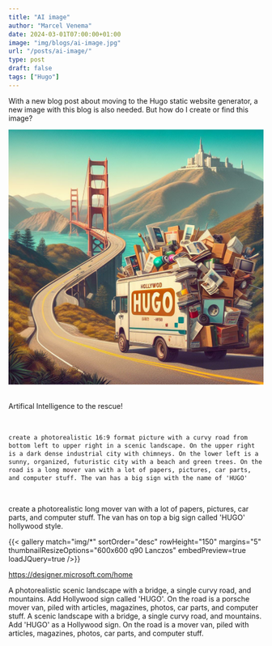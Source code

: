 ```yaml
---
title: "AI image"
author: "Marcel Venema" 
date: 2024-03-01T07:00:00+01:00
image: "img/blogs/ai-image.jpg"
url: "/posts/ai-image/"
type: post
draft: false
tags: ["Hugo"]  
---
```


With a new blog post about moving to the Hugo static website generator, a new image with this blog is also needed. But how do I create or find this image?  

<!--more-->
  
![AI image](img/ai-image.jpg)
&nbsp;  

Artifical Intelligence to the rescue! 

&nbsp;  

```
create a photorealistic 16:9 format picture with a curvy road from bottom left to upper right in a scenic landscape. On the upper right is a dark dense industrial city with chimneys. On the lower left is a sunny, organized, futuristic city with a beach and green trees. On the road is a long mover van with a lot of papers, pictures, car parts, and computer stuff. The van has a big sign with the name of 'HUGO'
```

&nbsp;  

create a photorealistic long mover van with a lot of papers, pictures, car parts, and computer stuff. The van has on top a big sign called 'HUGO' hollywood style.

{{< gallery match="img/*" sortOrder="desc" rowHeight="150" margins="5" thumbnailResizeOptions="600x600 q90 Lanczos" embedPreview=true loadJQuery=true />}}


https://designer.microsoft.com/home


A photorealistic scenic landscape with a bridge, a single curvy road, and mountains. Add Hollywood sign called 'HUGO'. On the road is a porsche mover van, piled with articles, magazines, photos, car parts, and computer stuff. 
A scenic landscape with a bridge, a single curvy road, and mountains. Add 'HUGO' as a Hollywood sign. On the road is a mover van, piled with articles, magazines, photos, car parts, and computer stuff. 
